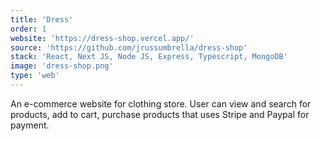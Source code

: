 ```yaml
---
title: 'Dress'
order: 1
website: 'https://dress-shop.vercel.app/'
source: 'https://github.com/jrussumbrella/dress-shop'
stack: 'React, Next JS, Node JS, Express, Typescript, MongoDB'
image: 'dress-shop.png'
type: 'web'
---
```


An e-commerce website for clothing store. User can view and search for products, add to cart, purchase products that uses Stripe and Paypal for payment.
